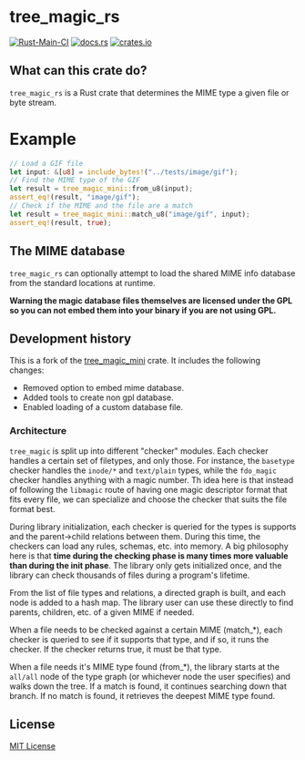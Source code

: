 # tree_magic_rs

[![Rust-Main-CI](https://github.com/raldone01/tree_magic_rs/actions/workflows/rust_main.yml/badge.svg)](https://github.com/raldone01/tree_magic_rs/actions/workflows/rust_main.yml)
[![docs.rs](https://docs.rs/tree_magic_rs/badge.svg)](https://docs.rs/tree_magic_rs)
[![crates.io](https://img.shields.io/crates/v/tree_magic_rs.svg)](https://crates.io/crates/tree_magic_rs)

<!-- The rest of this section comes almost straight from the crate docs from the source. Double check the doc tests. -->

## What can this crate do?

`tree_magic_rs` is a Rust crate that determines the MIME type a given file
or byte stream.

# Example
```rust
// Load a GIF file
let input: &[u8] = include_bytes!("../tests/image/gif");
// Find the MIME type of the GIF
let result = tree_magic_mini::from_u8(input);
assert_eq!(result, "image/gif");
// Check if the MIME and the file are a match
let result = tree_magic_mini::match_u8("image/gif", input);
assert_eq!(result, true);
```

## The MIME database

`tree_magic_rs` can optionally attempt to load the shared MIME info
database from the standard locations at runtime.

**Warning the magic database files themselves are licensed under the GPL so you can not embed them into your binary if you are not using GPL.**

## Development history

This is a fork of the [tree_magic_mini](https://crates.io/crates/tree_magic_mini)
crate. It includes the following changes:

* Removed option to embed mime database.
* Added tools to create non gpl database.
* Enabled loading of a custom database file.

### Architecture

`tree_magic` is split up into different "checker" modules. Each checker handles a certain set of filetypes, and only those. For instance, the `basetype` checker handles the `inode/*` and `text/plain` types, while the `fdo_magic` checker handles anything with a magic number. Th idea here is that instead of following the `libmagic` route of having one magic descriptor format that fits every file, we can specialize and choose the checker that suits the file format best.

During library initialization, each checker is queried for the types is supports and the parent->child relations between them. During this time, the checkers can load any rules, schemas, etc. into memory. A big philosophy here is that **time during the checking phase is many times more valuable than during the init phase**. The library only gets initialized once, and the library can check thousands of files during a program's lifetime.

From the list of file types and relations, a directed graph is built, and each node is added to a hash map. The library user can use these directly to find parents, children, etc. of a given MIME if needed.

When a file needs to be checked against a certain MIME (match_*), each checker is queried to see if it supports that type, and if so, it runs the checker. If the checker returns true, it must be that type.

When a file needs it's MIME type found (from_*), the library starts at the `all/all` node of the type graph (or whichever node the user specifies) and walks down the tree. If a match is found, it continues searching down that branch. If no match is found, it retrieves the deepest MIME type found.

## License

[MIT License](https://github.com/raldone01/tree_magic_rs/blob/main/LICENSE)